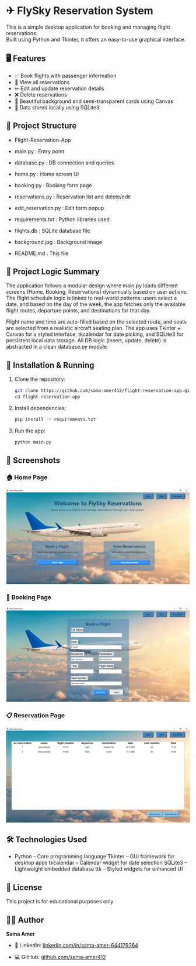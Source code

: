 # ✈ FlySky Reservation System

This is a simple desktop application for booking and managing flight reservations.  
Built using Python and Tkinter, it offers an easy-to-use graphical interface.

## 🖥  Features

- ✅ Book flights with passenger information
- 🧾 View all reservations
- ✏ Edit and update reservation details
- ❌ Delete reservations
- 🎨 Beautiful background and semi-transparent cards using Canvas
- 💾 Data stored locally using SQLite3
## 📁 Project Structure
- Flight-Reservation-App

- main.py                : Entry point
- database.py            : DB connection and queries
- home.py                : Home screen UI
- booking.py             : Booking form page
- reservations.py        : Reservation list and delete/edit
- edit_reservation.py    : Edit form popup
- requirements.txt       : Python libraries used
- flights.db             : SQLite database file
- background.jpg         : Background image
- README.md              : This file

## 🧠 Project Logic Summary
The application follows a modular design where main.py loads different screens (Home, Booking, Reservations) dynamically based on user actions. The flight schedule logic is linked to real-world patterns: users select a date, and based on the day of the week, the app fetches only the available flight routes, departure points, and destinations for that day.

Flight name and time are auto-filled based on the selected route, and seats are selected from a realistic aircraft seating plan. The app uses Tkinter + Canvas for a styled interface, tkcalendar for date picking, and SQLite3 for persistent local data storage. All DB logic (insert, update, delete) is abstracted in a clean database.py module.

## 🚀 Installation & Running

1. Clone the repository:
   ```bash
   git clone https://github.com/sama-amer412/flight-reservation-app.git
   cd flight-reservation-app 
   ```
2. Install dependencies:
   ```bash
   pip install -r requirements.txt
   ```
3. Run the app:
   ```bash
   python main.py
   ```

## 📸 Screenshots

### 🏠 Home Page
![Home Page](images/home-page.jpg)

### 📑 Booking Page
![Booking Page](images/book-page.jpg)

### 📋 Reservation Page
![Reservation Page](images/reservation-page.jpg)

## 🛠 Technologies Used

- Python – Core programming language
Tkinter – GUI framework for desktop apps
tkcalendar – Calendar widget for date selection
SQLite3 – Lightweight embedded database
ttk – Styled widgets for enhanced UI

## 📝 License
This project is for educational purposes only.

## 🙋‍♀ Author
**Sama Amer**

- 💼 LinkedIn: [linkedin.com/in/sama-amer-644179364](https://www.linkedin.com/in/sama-amer-644179364)

- 💻 GitHub: [github.com/sama-amer412](https://github.com/sama-amer412)

